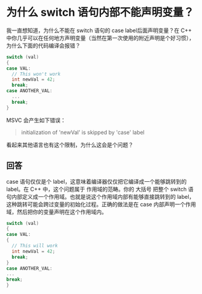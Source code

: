 # 为什么 switch 语句内部不能声明变量？

我一直想知道，为什么不能在 switch 语句的 case label后面声明变量？在 C++ 中你几乎可以在任何地方声明变量（当然在第一次使用的附近声明是个好习惯），为什么下面的代码编译会报错？

```C++
switch (val)  
{  
case VAL:  
  // This won't work
  int newVal = 42;  
  break;
case ANOTHER_VAL:  
  ...
  break;
}  
```

MSVC 会产生如下错误：

>initialization of 'newVal' is skipped by 'case' label

看起来其他语言也有这个限制，为什么这会是个问题？

## 回答

case 语句仅仅是个 label，这意味着编译器仅仅把它编译成一个能够跳转到的 label。在 C++ 中，这个问题属于 作用域的范畴。你的 大括号 把整个 switch 语句内部定义成一个作用域。也就是说这个作用域内部有能够直接跳转到的 label，这种跳转可能会跨过变量的初始化过程。正确的做法是在 case 内部声明一个作用域，然后把你的变量声明在这个作用域内。

```C++
switch (val)
{   
case VAL:  
{
  // This will work
  int newVal = 42;  
  break;
}
case ANOTHER_VAL:  
...
break;
}
```

